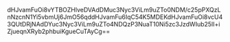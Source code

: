 dHJvamFuOi8vYTBOZHlveDVAdDMuc3Nyc3ViLm9uZTo0NDM/c25pPXQzLnNzcnN1Yi5vbmUj6JmO56qddHJvamFu6IqC54K5MDEKdHJvamFuOi8vcU43QUtDRjNAdDYuc3Nyc3ViLm9uZTo4NDQzP3NuaT10Ni5zc3JzdWIub25lI+iZjueqnXRyb2phbuiKgueCuTAyCg==